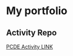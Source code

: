 ﻿# My portfolio
 ## Activity Repo
 <a href = "https://robertrq.github.io/PCDE-Activity-9.1/"> PCDE Activity LINK </a>
 
